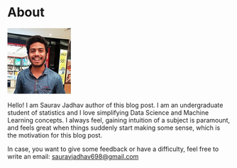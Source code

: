 # About


![](/images/profile_2.png)

Hello! I am Saurav Jadhav author of this blog post. I am an undergraduate student of statistics and I love simplifying Data Science and Machine Learning concepts. I always feel, gaining intuition of a subject is paramount, and feels great when things suddenly start making some sense, which is the motivation for this blog post.

In case, you want to give some feedback or have a difficulty, feel free to write an email: [sauravjadhav698@gmail.com](mailto:sauravjadhav698@gmail.com)

